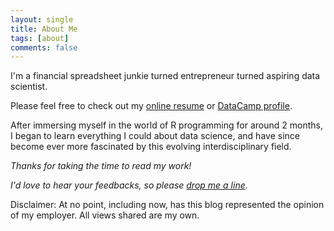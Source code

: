 ```yaml
---
layout: single
title: About Me
tags: [about]
comments: false
---
```


I'm a financial spreadsheet junkie turned entrepreneur turned aspiring data scientist.

Please feel free to check out my [online resume](https://www.cakeresume.com/roywang) or [DataCamp profile](https://www.datacamp.com/profile/roywang).

After immersing myself in the world of R programming for around 2 months, I began to learn everything I could about data science, and have since become ever more fascinated by this evolving interdisciplinary field.

*Thanks for taking the time to read my work!*

*I'd love to hear your feedbacks, so please [drop me a line](mailto:chuehchenw@gmail.com).*

Disclaimer: At no point, including now, has this blog represented the opinion of my employer. All views shared are my own.
